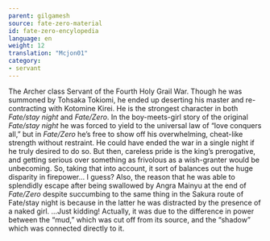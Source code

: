 ```yaml
---
parent: gilgamesh
source: fate-zero-material
id: fate-zero-encylopedia
language: en
weight: 12
translation: "Mcjon01"
category:
- servant
---
```


The Archer class Servant of the Fourth Holy Grail War. Though he was summoned by Tohsaka Tokiomi, he ended up deserting his master and re-contracting with Kotomine Kirei. He is the strongest character in both *Fate/stay night* and *Fate/Zero*.
In the boy-meets-girl story of the original *Fate/stay night* he was forced to yield to the universal law of “love conquers all,” but in *Fate/Zero* he’s free to show off his overwhelming, cheat-like strength without restraint. He could have ended the war in a single night if he truly desired to do so. But then, careless pride is the king’s prerogative, and getting serious over something as frivolous as a wish-granter would be unbecoming. So, taking that into account, it sort of balances out the huge disparity in firepower… I guess?
Also, the reason that he was able to splendidly escape after being swallowed by Angra Mainyu at the end of *Fate/Zero* despite succumbing to the same thing in the Sakura route of Fate/stay night is because in the latter he was distracted by the presence of a naked girl.
…Just kidding! Actually, it was due to the difference in power between the “mud,” which was cut off from its source, and the “shadow” which was connected directly to it.
